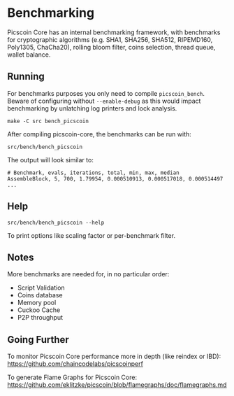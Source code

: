 Benchmarking
============

Picscoin Core has an internal benchmarking framework, with benchmarks
for cryptographic algorithms (e.g. SHA1, SHA256, SHA512, RIPEMD160, Poly1305, ChaCha20), rolling bloom filter, coins selection,
thread queue, wallet balance.

Running
---------------------

For benchmarks purposes you only need to compile `picscoin_bench`. Beware of configuring without `--enable-debug` as this would impact
benchmarking by unlatching log printers and lock analysis.

    make -C src bench_picscoin

After compiling picscoin-core, the benchmarks can be run with:

    src/bench/bench_picscoin

The output will look similar to:
```
# Benchmark, evals, iterations, total, min, max, median
AssembleBlock, 5, 700, 1.79954, 0.000510913, 0.000517018, 0.000514497
...
```

Help
---------------------

    src/bench/bench_picscoin --help

To print options like scaling factor or per-benchmark filter.

Notes
---------------------
More benchmarks are needed for, in no particular order:
- Script Validation
- Coins database
- Memory pool
- Cuckoo Cache
- P2P throughput

Going Further
--------------------

To monitor Picscoin Core performance more in depth (like reindex or IBD): https://github.com/chaincodelabs/picscoinperf

To generate Flame Graphs for Picscoin Core: https://github.com/eklitzke/picscoin/blob/flamegraphs/doc/flamegraphs.md
